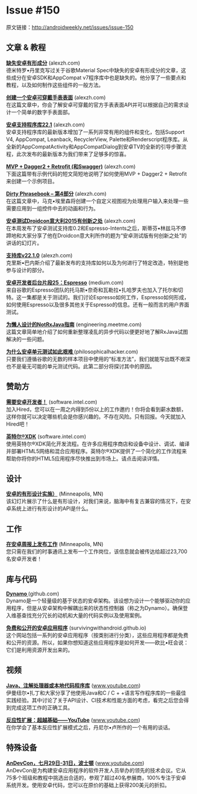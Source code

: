 # Issue #150

>
原文链接：<http://androidweekly.net/issues/issue-150>

## 文章 & 教程

**[缺失安卓有形成分](http://blog.jetbrains.com/kotlin/2015/04/announcing-anko-for-android/)** (alexzh.com)   
德米特罗•丹里克写过关于谷歌Material Spec中缺失的安卓有形成分的文章，这些成分在安卓SDK和AppCompat v7程序库中也是缺失的。他分享了一些要点和教程，以及如何制作这些组件的一般方法。

**[创建一个安卓可穿戴手表表面](http://blog.jetbrains.com/kotlin/2015/04/announcing-anko-for-android/)** (alexzh.com)   
在这篇文章中，你会了解安卓可穿戴的官方手表表面API并可以根据自己的需求设计一个简单的数字手表面部。

**[安卓支持程序库22.1](http://blog.jetbrains.com/kotlin/2015/04/announcing-anko-for-android/)** (alexzh.com)   
安卓支持程序库的最新版本增加了一系列非常有用的组件和变化，包括Support V4, AppCompat, Leanback, RecyclerView, Palette和Renderscript程序库。从全新的AppCompatActivity和AppCompatDialog到安卓TV的全新的引导步骤流程，此次发布的最新版本为我们带来了足够多的惊喜。

**[MVP + Dagger2 + Retrofit (和Swagger)](http://blog.jetbrains.com/kotlin/2015/04/announcing-anko-for-android/)** (alexzh.com)   
下面这篇带有示例代码的短文简短地说明了如何使用MVP + Dagger2 + Retrofit来创建一个示例项目。

**[Dirty Phrasebook – 第4部分](http://blog.jetbrains.com/kotlin/2015/04/announcing-anko-for-android/)** (alexzh.com)   
在这篇文章中，马克•埃里森将创建一个自定义视图视为处理用户输入来处理一些需要应用到一组控件中去的动画和行为。

**[安卓测试Droidcon意大利2015有创新之处](http://blog.jetbrains.com/kotlin/2015/04/announcing-anko-for-android/)** (alexzh.com)   
在本周发布了安卓测试支持库0.2和Espresso-Intents之后，斯蒂芬•林兹马不停蹄地和大家分享了他在Droidcon意大利所作的题为“安卓测试版有何创新之处”的讲话的幻灯片。

**[支持库v22.1.0](http://blog.jetbrains.com/kotlin/2015/04/announcing-anko-for-android/)** (alexzh.com)   
克里斯•巴内斯介绍了最新发布的支持库如何以及为何进行了特定改造，特别是他参与设计的部分。
  
**[安卓开发者后台片段25：Espresso](http://konmik.github.io/introduction-to-model-view-presenter-on-android.html)** (medium.com)   
来自谷歌的Espresso团队的托马斯•奈奇和瓦勒拉•扎哈罗夫也加入了托尔和切特。这一集都是关于测试的。我们讨论Espresso如何工作，Espresso如何形成，如何使用Espresso以及很多其他关于Espresso的信息。还有一般而言的用户界面测试。

**[为懒人设计的NotRxJava指南](http://www.androiddesignpatterns.com/2013/04/activitys-threads-memory-leaks.html)** (engineering.meetme.com)   
这篇文章简单地介绍了如何重新整理凌乱的异步代码以便更好地了解RxJava试图解决的一些问题。
 
**[为什么安卓单元测试如此艰难 ](https://www.bignerdranch.com/blog/triumph-android-studio-1-2-sneaks-in-full-testing-support/)** (philosophicalhacker.com)   
只要我们遵循谷歌的无数的样本项目中使用的“标准方法”，我们就能写出既不艰深也不是毫无可能的单元测试代码。此第二部分将探讨其中的原因。

## 赞助方

**[需要安卓开发者！](https://software.intel.com/en-us/android/app-testing?utm_source=Android+Weekly&utm_medium=Banner+Ad&utm_campaign=Android+ASMO+Q2-15+Android+Weekly&utm_content=General+Developers+sponsored+post)** (software.intel.com)   
加入Hired，您可以在一周之内得到5份以上的工作邀约！你将会看到薪水数额，这样你就可以决定哪些机会是你感兴趣的。不存在风险。只有回报。今天就加入Hired吧！

**[英特尔®XDK](https://software.intel.com/en-us/android/app-testing?utm_source=Android+Weekly&utm_medium=Banner+Ad&utm_campaign=Android+ASMO+Q2-15+Android+Weekly&utm_content=General+Developers+sponsored+post)** (software.intel.com)   
使用英特尔®XDK简化开发流程。在许多应用程序商店和设备中设计、调试、编译并部署HTML5网络和混合应用程序。英特尔®XDK提供了一个简化的工作流程来帮助你将你的HTML5应用程序尽快推出到市场上。请点击阅读详情。

## 设计

**[安卓的有形设计实施）](http://berlinstartupjobs.com/engineering/senior-android-developer-qlearning/)** (Minneapolis, MN)   
该幻灯片展示了什么是有形设计，对我们来说，脑海中有复古兼容的情况下，在安卓系统上进行有形设计的API是什么。

## 工作

**[在安卓周报上发布工作](http://berlinstartupjobs.com/engineering/senior-android-developer-qlearning/)** (Minneapolis, MN)   
您只需在我们的时事通讯上发布一个工作岗位，该信息就会被传达给超过23,700名安卓开发者！
   

## 库与代码

**[Dynamo ](https://github.com/florent37/WearMenu)** (github.com)   
Dynamo是一个轻量级的基于状态的安卓架构。该设想为设计一个能够驱动你的应用程序，但是从安卓架构中解耦出来的状态性控制器（称之为Dynamo）。确保登入维基查找充分冗长的动机和大量的代码实例以及使用案例。


**[免费和公开的安卓应用程序](https://github.com/klongmitre/android-segmented-control-view)** (survivingwithandroid.github.io)       
这个网站包括一系列的安卓应用程序（按类别进行分类），这些应用程序都是免费和公开的资源。所以，如果你想知道这些应用程序是如何开发——欧比•旺会说：它们是利用资源开发出来的。


## 视频 

**[Java、注解处理器或本地代码程序库](https://caster.io/android/episode-3-android-studio-productivity-custom-shortcuts/)** (www.youtube.com)    
伊曼纽尔•扎丁和大家分享了他使用Java和C / C + +语言写作程序库的一些最佳实践经验。其中讨论了关于API设计、CI技术和性能方面的考虑，看完之后您会得到完成这项工作的正确工具。

**[反应性扩展：超越基础——YouTube](https://caster.io/android/episode-3-android-studio-productivity-custom-shortcuts/)** (www.youtube.com)    
在你学会了基本反应性扩展模式之后，丹尼尔•卢所作的一个有用的谈话。


## 特殊设备

**[AnDevCon，七月29日-31日，波士顿](https://caster.io/android/episode-3-android-studio-productivity-custom-shortcuts/)** (www.youtube.com)    
AnDevCon是为构建安卓应用程序的软件开发人员举办的领先的技术会议。它从75多个班级和教程中挑选出合适的，参观了超过40名参展商，100%专注于安卓系统开发。使用安卓代码，您可以在原价的基础上获得200美元的折扣。